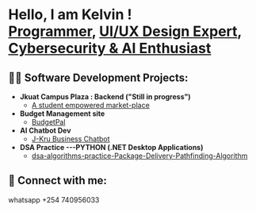 <h1>Hello, I am Kelvin !<br/><a href="https://github.com/joshmadakor1">Programmer</a>, <a href="https://www.linkedin.com/in/joshmadakor/">UI/UX Design Expert</a>, <a href="https://www.youtube.com/c/joshmadakor">Cybersecurity & AI Enthusiast</a></h1>

<h2>👨‍💻 Software Development Projects:</h2>

- <b>Jkuat Campus Plaza  : Backend   ("Still in progress")</b>
  - [A student empowered market-place](https://github.com/ecommercejkuat/campus_plaza_backend)
- <b>Budget Management site</b>
  - [BudgetPal](https://github.com/TechZilla-01/BudgetPal) 
- <b>AI Chatbot Dev</b>
  - [J-Kru Business Chatbot  ](https://cdn.botpress.cloud/webchat/v3.0/shareable.html?configUrl=https://files.bpcontent.cloud/2025/02/27/02/20250227022131-ZKY24156.json)
- <b>DSA Practice ---PYTHON (.NET Desktop Applications)</b>
  - [dsa-algorithms-practice-Package-Delivery-Pathfinding-Algorithm](https://github.com/TechZilla-01/dsa-algorithms-practice-Package-Delivery-Pathfinding-Algorithm/tree/main)


<h2> 🤳 Connect with me:</h2> 
whatsapp +254 740956033


<!--
**joshmadakor1/joshmadakor1** is a ✨ _special_ ✨ repository because its `README.md` (this file) appears on your GitHub profile.

Here are some ideas to get you started:

- 🔭 I’m currently working on ...
- 🌱 I’m currently learning ...
- 👯 I’m looking to collaborate on ...
- 🤔 I’m looking for help with ...
- 💬 Ask me about ...
- 📫 How to reach me: ...
- 😄 Pronouns: ...
- ⚡ Fun fact: ...
-->
